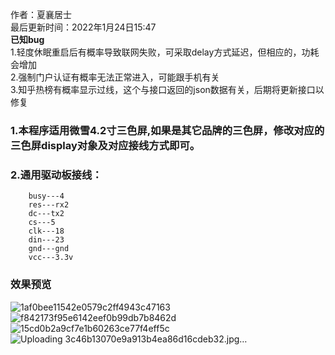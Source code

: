   作者：夏襄居士<br>
  最后更新时间：2022年1月24日15:47<br>
  **已知bug**<br>
        1.轻度休眠重启后有概率导致联网失败，可采取delay方式延迟，但相应的，功耗会增加<br>
        2.强制门户认证有概率无法正常进入，可能跟手机有关<br>
        3.知乎热榜有概率显示过线，这个与接口返回的json数据有关，后期将更新接口以修复<br>
  ### 1.本程序适用微雪4.2寸三色屏,如果是其它品牌的三色屏，修改对应的三色屏display对象及对应接线方式即可。
  ### 2.通用驱动板接线：
        busy---4
        res---rx2
        dc---tx2
        cs---5
        clk---18
        din---23
        gnd---gnd
        vcc---3.3v
        
       
   ### 效果预览
   
  ![1af0bee11542e0579c2ff4943c47163](https://user-images.githubusercontent.com/32239713/151149910-c088d367-e442-4a41-b298-82bd4fbae2c5.jpg)
![f842173f95e6142eef0b99db7b8462d](https://user-images.githubusercontent.com/32239713/151149918-8236e788-cae0-4abc-b710-c04b2347994e.jpg)
![15cd0b2a9cf7e1b60263ce77f4eff5c](https://user-images.githubusercontent.com/32239713/151150139-ccc7a3f2-4db1-4eb9-90e7-21421451060e.jpg)
![Uploading 3c46b13070e9a913b4ea86d16cdeb32.jpg…]()

